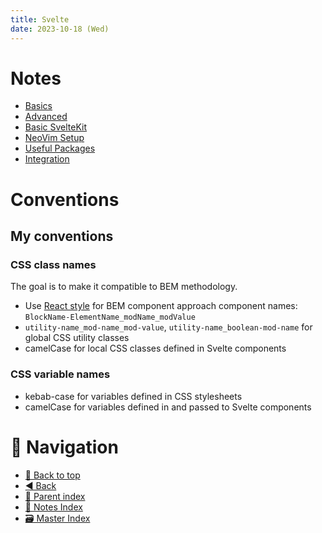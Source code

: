 ```yaml
---
title: Svelte
date: 2023-10-18 (Wed)
---
```


# Notes

- [Basics](basics.md)
- [Advanced](advanced.md)
- [Basic SvelteKit](basic-sveltekit.md)
- [NeoVim Setup](neovim-setup.md)
- [Useful Packages](useful-packages.md)
- [Integration](integration.md)

# Conventions

## My conventions

### CSS class names

The goal is to make it compatible to BEM methodology.

- Use [React style](../css.md#react-style) for BEM component approach component
  names: `BlockName-ElementName_modName_modValue`
- `utility-name_mod-name_mod-value`, `utility-name_boolean-mod-name` for global
  CSS utility classes
- camelCase for local CSS classes defined in Svelte components

### CSS variable names

- kebab-case for variables defined in CSS stylesheets
- camelCase for variables defined in and passed to Svelte components

# 🧭 Navigation

- [🔼 Back to top](#)
- [◀️ Back](../../../index.md)
- [🔖 Parent index](../../../index.md)
- [📑 Notes Index](../../../index.md)
- [🗃️ Master Index](../../../../index.md)

